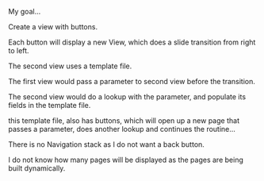 My goal...

Create a view with buttons.

Each button will display a new View, which does a slide transition from right to left.

The second view uses a template file.

The first view would pass a parameter to second view before the transition.

The second view would do a lookup with the parameter, and populate its fields in the template file.

this template file, also has buttons, which will open up a new page that passes a parameter, does another lookup and continues the routine...

There is no Navigation stack as I do not want a back button.

I do not know how many pages will be displayed as the pages are being built dynamically.



